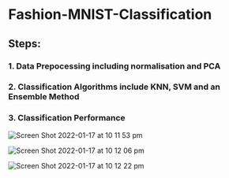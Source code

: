 # Fashion-MNIST-Classification

## Steps:
### 1. Data Prepocessing including normalisation and PCA
### 2. Classification Algorithms include KNN, SVM and an Ensemble Method
### 3. Classification Performance
![Screen Shot 2022-01-17 at 10 11 53 pm](https://user-images.githubusercontent.com/46860162/149759565-c9139d11-4831-44d2-a9a5-f8f33fbeb089.png)

![Screen Shot 2022-01-17 at 10 12 06 pm](https://user-images.githubusercontent.com/46860162/149759606-d1a671cd-dd76-4965-b7e3-a7f7cfb551d2.png)

![Screen Shot 2022-01-17 at 10 12 22 pm](https://user-images.githubusercontent.com/46860162/149759659-7812a084-2a4a-4295-a981-4ce73e1f813d.png)
